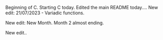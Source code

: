 Beginning of C. Starting C today.
Edited the main README today....
New edit: 21/07/2023 - Variadic functions.

New edit: New Month. Month 2 almost ending.

New edit..
